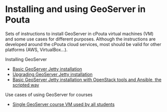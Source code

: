 # Installing and using GeoServer in Pouta
Sets of instructions to install GeoServer in cPouta virtual machines (VM) and some use cases for different purposes. Although the instructions are developed around the cPouta cloud services, most should be valid for other platforms (AWS, VirtualBox...).

Installing GeoServer
- [Basic GeoServer Jetty installation](basic_geoserver_jetty.md)
- [Upgrading GeoServer Jetty installation](geoserver_jetty_upgrading.md)
- [Basic GeoServer Jetty installation with OpenStack tools and Ansible, the scripted way](ansible_geoserver.md)

Use cases of using GeoServer for courses
- [Single GeoServer course VM used by all students](single_geoserver_for_training.md)
